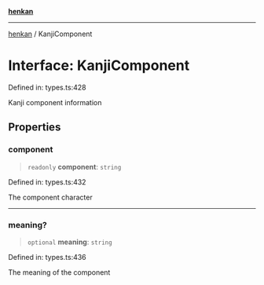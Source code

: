 [**henkan**](../README.md)

***

[henkan](../README.md) / KanjiComponent

# Interface: KanjiComponent

Defined in: types.ts:428

Kanji component information

## Properties

### component

> `readonly` **component**: `string`

Defined in: types.ts:432

The component character

***

### meaning?

> `optional` **meaning**: `string`

Defined in: types.ts:436

The meaning of the component

